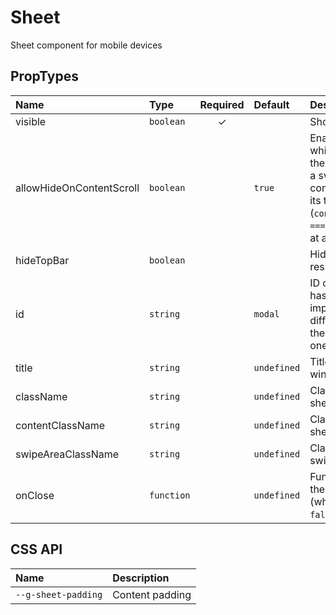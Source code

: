 # Sheet

Sheet component for mobile devices

## PropTypes

| Name                     | Type       | Required | Default     | Description                                                                                                                                                                 |
| :----------------------- | :--------- | :------: | :---------- | :-------------------------------------------------------------------------------------------------------------------------------------------------------------------------- |
| visible                  | `boolean`  |    ✓     |             | Show/hide sheet                                                                                                                                                             |
| allowHideOnContentScroll | `boolean`  |          | `true`      | Enable the behavior in which you can close the sheet window with a swipe down if the content is scrolled to its top (`contentNode.scrollTop === 0`) or has no scroll at all |
| hideTopBar               | `boolean`  |          |             | Hide top bar with resize handle                                                                                                                                             |
| id                       | `string`   |          | `modal`     | ID of the sheet, used as hash in URL. It's important to specify different `id` values if there can be more than one sheet on the page                                       |
| title                    | `string`   |          | `undefined` | Title of the sheet window                                                                                                                                                   |
| className                | `string`   |          | `undefined` | Class name for the sheet window                                                                                                                                             |
| contentClassName         | `string`   |          | `undefined` | Class name for the sheet content                                                                                                                                            |
| swipeAreaClassName       | `string`   |          | `undefined` | Class name for the swipe area                                                                                                                                               |
| onClose                  | `function` |          | `undefined` | Function called when the sheet is closed (when `visible` sets to `false`)                                                                                                   |

## CSS API

| Name                | Description     |
| :------------------ | :-------------- |
| `--g-sheet-padding` | Content padding |
